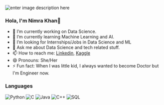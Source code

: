 ![enter image description here](https://nebigdatahub.org/wp-content/uploads/2019/11/7T9364v.gif)



### Hola, I'm Nimra Khan👋

- 🔭 I’m currently working on Data Science.
- 🌱 I’m currently learning Machine Learning and AI.
- 👯 I’m looking for Internships/Jobs in Data Science and ML
- 💬 Ask me about Data Science and tech related stuff.
- 📫 How to reach me: [Linkedin](https://www.linkedin.com/in/nimra-khan-233b4a1a6/), [Kaggle](https://www.kaggle.com/nimrakhan7)
- 😄 Pronouns: She/Her
- ⚡ Fun fact: When I was little kid, I always wanted to become Doctor but I'm Engineer now.

### Languages

![Python](https://img.shields.io/badge/-Python-000?&logo=Python)
![C](https://img.shields.io/badge/-C-000?&logo=C)
![Java](https://img.shields.io/badge/-Java-000?&logo=Java&logoColor=007396)
![C++](https://img.shields.io/badge/-C++-000?&logo=c%2b%2b&logoColor=00599C)
![SQL](https://img.shields.io/badge/-SQL-000?&logo=MySQL)



